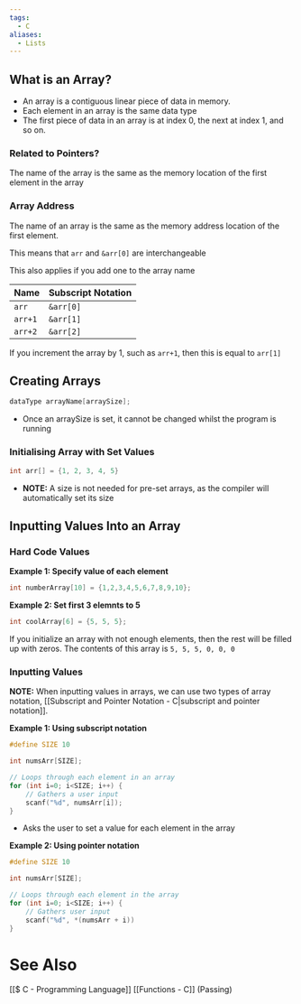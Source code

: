```yaml
---
tags:
  - C
aliases:
  - Lists
---
```

## What is an Array?
- An array is a contiguous linear piece of data in memory. 
- Each element in an array is the same data type
- The first piece of data in an array is at index 0, the next at index 1, and so on.

### Related to Pointers?
The name of the array is the same as the memory location of the first element in the array

### Array Address
The name of an array is the same as the memory address location of the first element.

This means that `arr` and `&arr[0]` are interchangeable

This also applies if you add one to the array name

| Name    | Subscript Notation |
| ------- | ------------------ |
| `arr`   | `&arr[0]`          |
| `arr+1` | `&arr[1]`          |
| `arr+2` | `&arr[2]`          |

If you increment the array by 1, such as `arr+1`, then this is equal to `arr[1]`

## Creating Arrays
```c showlinenumbers
dataType arrayName[arraySize];
```
- Once an arraySize is set, it cannot be changed whilst the program is running
### Initialising Array with Set Values
```c showlinenumbers
int arr[] = {1, 2, 3, 4, 5}
```
- **NOTE:** A size is not needed for pre-set arrays, as the compiler will automatically set its size


## Inputting Values Into an Array
### Hard Code Values
**Example 1: Specify value of each element**
```c showlinenumbers
int numberArray[10] = {1,2,3,4,5,6,7,8,9,10};
```

**Example 2: Set first 3 elemnts to 5**
```c showlinenumbers
int coolArray[6] = {5, 5, 5}; 
```
If you initialize an array with not enough elements, then the rest will be filled up with zeros. The contents of this array is `5, 5, 5, 0, 0, 0`

### Inputting Values
**NOTE:** When inputting values in arrays, we can use two types of array notation, [[Subscript and Pointer Notation - C|subscript and pointer notation]]. 

**Example 1: Using subscript notation**
```c showlinenumbers {8}
#define SIZE 10

int numsArr[SIZE];

// Loops through each element in an array
for (int i=0; i<SIZE; i++) {
	// Gathers a user input
	scanf("%d", numsArr[i]);
}
```
- Asks the user to set a value for each element in the array

**Example 2: Using pointer notation**
```c showlinenumbers {8} 
#define SIZE 10

int numsArr[SIZE];

// Loops through each element in the array
for (int i=0; i<SIZE; i++) {
	// Gathers user input
	scanf("%d", *(numsArr + i))
}
```

# See Also
[[$ C - Programming Language]]
[[Functions - C]] (Passing)